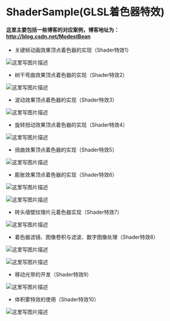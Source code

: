 # ShaderSample(GLSL着色器特效)

#### 这里主要包括一些博客的对应案例，博客地址为：<http://blog.csdn.net/ModestBean>

- 关键帧动画效果顶点着色器的实现（Shader特效1）

![这里写图片描述](http://img.blog.csdn.net/20180124155639712)

- 树干弯曲效果顶点着色器的实现（Shader特效2）

![这里写图片描述](http://img.blog.csdn.net/20180124151513475?)

- 波动效果顶点着色器的实现（Shader特效3）

![这里写图片描述](http://img.blog.csdn.net/20180123162750606?)

- 旋转扭动效果顶点着色器的实现（Shader特效4）

![这里写图片描述](http://img.blog.csdn.net/20180123155915367?)

- 扭曲效果顶点着色器的实现（Shader特效5）

![这里写图片描述](http://img.blog.csdn.net/20180126130844918)

- 膨胀效果顶点着色器的实现（Shader特效6）

![这里写图片描述](http://img.blog.csdn.net/20180126133427319?)

![这里写图片描述](http://img.blog.csdn.net/20180126133438376?)

- 砖头墙壁纹理片元着色器实现（Shader特效7）

![这里写图片描述](http://img.blog.csdn.net/20180128144830894?)

- 着色器滤镜、图像卷积与滤波、数字图像处理（Shader特效8）

![这里写图片描述](http://img.blog.csdn.net/20180129151751449)

![这里写图片描述](http://img.blog.csdn.net/20180129152005530)

- 移动光带的开发（Shader特效9）

![这里写图片描述](http://img.blog.csdn.net/20180202170204028?t)

- 体积雾特效的使用（Shader特效10）

![这里写图片描述](http://img.blog.csdn.net/20180204103524382)
